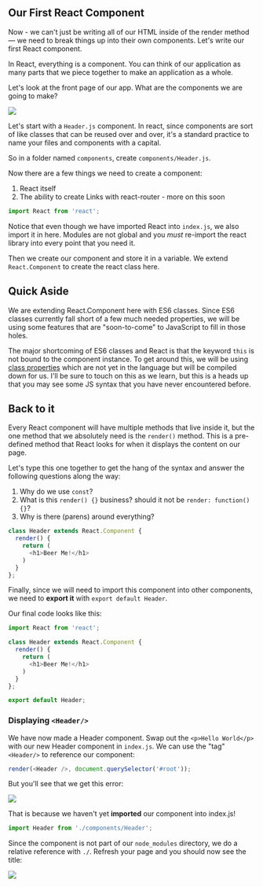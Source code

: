 ## Our First React Component

Now - we can't just be writing all of our HTML inside of the render method — we need to break things up into their own components. Let's write our first React component. 

In React, everything is a component. You can think of our application as many parts that we piece together to make an application as a whole. 

Let's look at the front page of our app. What are the components we are going to make? 

![](http://wes.io/fcCO/content)

Let's start with a `Header.js` component. In react, since components are sort of like classes that can be reused over and over, it's a standard practice to name your files and components with a capital.

So in a folder named `components`, create `components/Header.js`. 

Now there are a few things we need to create a component:

1. React itself
2. The ability to create Links with react-router - more on this soon

```js
import React from 'react';
```

Notice that even though we have imported React into `index.js`, we also import it in here. Modules are not global and you _must_ re-import the react library into every point that you need it. 

Then we create our component and store it in a variable. We extend `React.Component` to create the react class here.

## Quick Aside

We are extending React.Component here with ES6 classes. Since ES6 classes currently fall short of a few much needed properties, we will be using some features that are "soon-to-come" to JavaScript to fill in those holes. 

The major shortcoming of ES6 classes and React is that the keyword `this` is not bound to the component instance. To get around this, we will be using [class properties](https://babeljs.io/docs/plugins/transform-class-properties/) which are not yet in the language but will be compiled down for us. I'll be sure to touch on this as we learn, but this is a heads up that you may see some JS syntax that you have never encountered before.

## Back to it

Every React component will have multiple methods that live inside it, but the one method that we absolutely need is the `render()` method. This is a pre-defined method that React looks for when it displays the content on our page. 

Let's type this one together to get the hang of the syntax and answer the following questions along the way:

1. Why do we use `const`?
2. What is this `render() {}` business? should it not be `render: function() {}`?
3. Why is there (parens) around everything?

```js
class Header extends React.Component {
  render() {
    return (
      <h1>Beer Me!</h1>
    )
  }
};
```

Finally, since we will need to import this component into other components, we need to **export it** with `export default Header`.

Our final code looks like this:

```js
import React from 'react';

class Header extends React.Component {
  render() {
    return (
      <h1>Beer Me!</h1>
    )
  }
};

export default Header;

```


### Displaying `<Header/>`

We have now made a Header component. Swap out the `<p>Hello World</p>` with our new Header component in `index.js`. We can use the "tag" `<Header/>` to reference our component:

```js
render(<Header />, document.querySelector('#root'));
```

But you'll see that we get this error:

![](http://wes.io/fcAo/content)

That is because we haven't yet **imported** our component into index.js! 

```js
import Header from './components/Header';
```

Since the component is not part of our `node_modules` directory, we do a relative reference with `./`. Refresh your page and you should now see the title:


![](http://wes.io/fc1Y/content)
